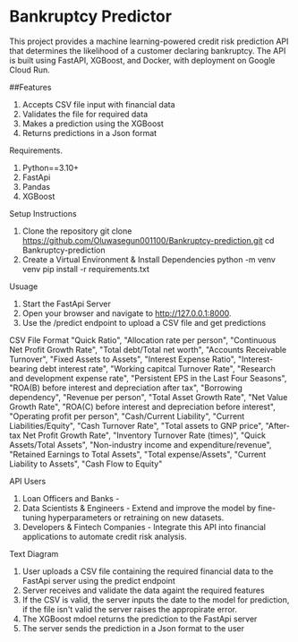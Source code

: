 # Bankruptcy Predictor
This project provides a machine learning-powered credit risk prediction API that determines the likelihood of a customer declaring bankruptcy. The API is built using FastAPI, XGBoost, and Docker, with deployment on Google Cloud Run.

##Features


1. Accepts CSV file input with financial data
2. Validates the file for required data
3. Makes a prediction using the XGBoost
4. Returns predictions in a Json format

Requirements.
1. Python==3.10+
2. FastApi
3. Pandas
4. XGBoost

Setup Instructions
1. Clone the repository
git clone https://github.com/Oluwasegun001100/Bankruptcy-prediction.git
cd Bankruptcy-prediction
2. Create a Virtual Environment & Install Dependencies
python -m venv venv
pip install -r requirements.txt

Usuage
1. Start the FastApi Server
2. Open your browser and navigate to http://127.0.0.1:8000.
3. Use the /predict endpoint to upload a CSV file and get predictions

CSV File Format
"Quick Ratio", 
"Allocation rate per person",
    "Continuous Net Profit Growth Rate",
    "Total debt/Total net worth",
    "Accounts Receivable Turnover",
    "Fixed Assets to Assets",
    "Interest Expense Ratio",
    "Interest-bearing debt interest rate",
    "Working capitcal Turnover Rate",
    "Research and development expense rate",
    "Persistent EPS in the Last Four Seasons",
    "ROA(B) before interest and depreciation after tax",
    "Borrowing dependency", 
    "Revenue per person",
    "Total Asset Growth Rate", 
    "Net Value Growth Rate",
    "ROA(C) before interest and depreciation before interest",
    "Operating profit per person", 
    "Cash/Current Liability",
    "Current Liabilities/Equity", 
    "Cash Turnover Rate",
    "Total assets to GNP price", 
    "After-tax Net Profit Growth Rate",
    "Inventory Turnover Rate (times)", 
    "Quick Assets/Total Assets",
    "Non-industry income and expenditure/revenue",
    "Retained Earnings to Total Assets", 
    "Total expense/Assets",
    "Current Liability to Assets",
    "Cash Flow to Equity"

API Users 
1. Loan Officers and Banks - 
2. Data Scientists & Engineers - Extend and improve the model by fine-tuning hyperparameters or retraining on new datasets.
3. Developers & Fintech Companies - Integrate this API into financial applications to automate credit risk analysis.

Text Diagram
1. User uploads a CSV file containing the required financial data to the FastApi server using the predict endpoint
2. Server receives and validate the data againt the required features
3. If the CSV is valid, the server inputs the date to the model for prediction, if the file isn't valid the server raises the appropirate error.
4. The XGBoost mdoel returns the prediction to the FastApi server
5. The server sends the prediction in a Json format to the user

















